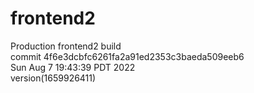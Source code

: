 # frontend2  
Production frontend2 build  
commit 4f6e3dcbfc6261fa2a91ed2353c3baeda509eeb6  
Sun Aug 7 19:43:39 PDT 2022  
version(1659926411)  
